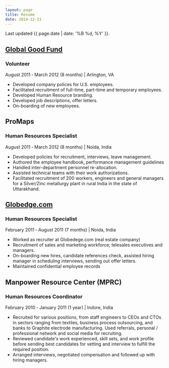 ```yaml
---
layout: page
title: Resume
date: 2014-12-21
---
```


<p class="message">
  Last updated {{  page.date | date: '%B %d, %Y' }}. 
</p>

## [Global Good Fund](http://www.globalgoodfund.org)
### Volunteer
<div class="post-date">August 2011 &dash;  March 2012 (8 months) &#124; Arlington, VA</div>

* Developed company polices for U.S. employees.
* Facilitated recruitment of full-time, part-time and temporary employees.
* Developed Human Resource branding.
* Developed job descriptions, offer letters.
* On-boarding of new employees.

## ProMaps
### Human Resources Specialist
<div class="post-date">August 2011 &dash;  March 2012 (8 months) &#124; Noida, India</div>

* Developed policies for recruitment, interviews, leave management.
* Authored the employee handbook, performance management guidelines
* Handled inter-department personnel re-allocation.
* Assisted technical teams with their work authorizations.
* Facilitated recruitment of 200 workers, engineers and general managers for a Silver/Zinc metallurgy plant in rural India in the state of Uttarakhand.

## [Globedge.com](http://www.globaledgesoft.com)
### Human Resources Specialist
<div class="post-date">February 2011 &dash;  August 2011 (7 months) &#124; Noida, India</div>

* Worked as recruiter at Globedege.com (real estate company)
* Recruitment of sales and marketing workforce; telesales executives and managers.
* On-boarding new hires, candidate references check, assisted hiring manager in scheduling interviews, sending out offer letters.
* Maintained confidential employee records

## Manpower Resource Center (MPRC)
### Human Resources Coordinator
<div class="post-date">February 2010 &dash; January 2011 (1 year) &#124; Indore, India</div>

* Recruited for various positions, from staff engineers to CEOs and CTOs in sectors ranging from textiles, business process outsourcing, and banks to Graphite electrode manufacturing. Used referrals, personal / professional network and social media for recruiting.
* Reviewed candidate's work experienced, skill sets, and work profile before sending best candidates for vetting and interview to fulfill the required position.
* Arranged interviews, negotiated compensation and followed up with hiring managers.
